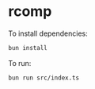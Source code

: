 # rcomp

To install dependencies:

```bash
bun install
```

To run:

```bash
bun run src/index.ts
```
